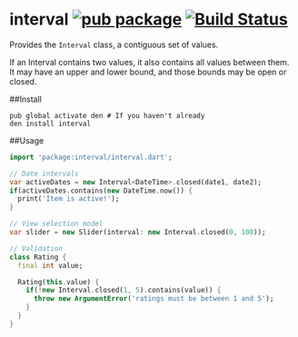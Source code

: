 interval [![pub package](http://img.shields.io/pub/v/interval.svg)](https://pub.dartlang.org/packages/interval) [![Build Status](https://drone.io/github.com/seaneagan/interval/status.png)](https://drone.io/github.com/seaneagan/interval/latest)
========

Provides the `Interval` class, a contiguous set of values.

If an Interval contains two values, it also contains all values between
them.  It may have an upper and lower bound, and those bounds may be
open or closed.

##Install

```shell
pub global activate den # If you haven't already
den install interval
```

##Usage

```dart
import 'package:interval/interval.dart';

// Date intervals
var activeDates = new Interval<DateTime>.closed(date1, date2);
if(activeDates.contains(new DateTime.now()) {
  print('Item is active!');
}

// View selection model
var slider = new Slider(interval: new Interval.closed(0, 100));

// Validation
class Rating {
  final int value;

  Rating(this.value) {
    if(!new Interval.closed(1, 5).contains(value)) {
      throw new ArgumentError('ratings must be between 1 and 5');
    }
  }
}
```
